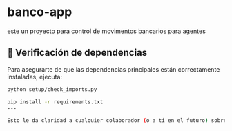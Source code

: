# banco-app
este un proyecto para control de movimentos bancarios para agentes 

## 🧪 Verificación de dependencias

Para asegurarte de que las dependencias principales están correctamente instaladas, ejecuta:

```bash
python setup/check_imports.py

pip install -r requirements.txt
---

Esto le da claridad a cualquier colaborador (o a ti en el futuro) sobre cómo validar el entorno antes de correr el proyecto.
